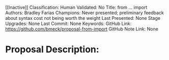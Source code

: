 [[Inactive]]
Classification:
Human Validated: No
Title: from ... import
Authors: Bradley Farias
Champions: Never presented; preliminary feedback about syntax cost not being worth the weight
Last Presented: None
Stage Upgrades: 
None
Last Commit: None
Keywords: 
GitHub Link: https://github.com/bmeck/proposal-from-import
GitHub Note Link: None

# Proposal Description:

